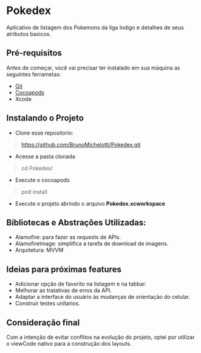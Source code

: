 # Pokedex
Aplicativo de listagem dos Pokemons da líga Indigo e detalhes de seus atributos basicos.

## Pré-requisitos
Antes de começar, você vai precisar ter instalado em sua máquina as seguintes ferrametas: 
- [Git](https://github.com/)
- [Cocoapods](https://cocoapods.org/)
- Xcode

## Instalando o Projeto

- Clone esse repositorio: 
> https://github.com/BrunoMichelotti/Pokedex.git

- Acesse a pasta clonada
> cd Pokedex/

- Execute o cocoapods
> pod install

- Execute o projeto abrindo o arquivo **Pokedex.xcworkspace**

## Bibliotecas e Abstrações Utilizadas:

- Alamofire: para fazer as requests de APIs.
- AlamofireImage: simplifica a tarefa de download de imagens.
- Arquitetura: MVVM

## Ideias para próximas features

- Adicionar opção de favorito na listagem e na tabbar.
- Melhorar as tratativas de erros da API.
- Adaptar a interface do usuário às mudanças de orientação do celular.
- Construir testes unitarios.

## Consideração final

Com a intenção de evitar conflitos na evolução do projeto, optei por utilizar o viewCode nativo para a construção dos layouts.



